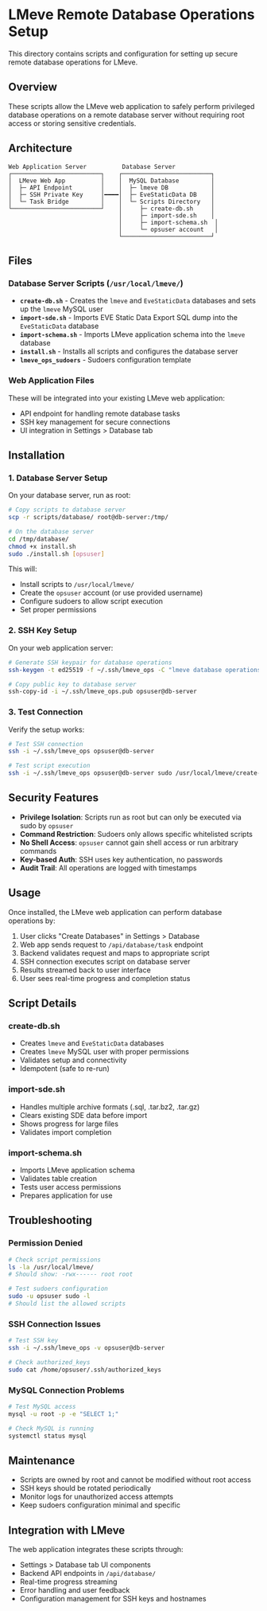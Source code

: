# LMeve Remote Database Operations Setup

This directory contains scripts and configuration for setting up secure remote database operations for LMeve.

## Overview

These scripts allow the LMeve web application to safely perform privileged database operations on a remote database server without requiring root access or storing sensitive credentials.

## Architecture

```
Web Application Server          Database Server
┌─────────────────────────┐    ┌─────────────────────────┐
│  LMeve Web App          │    │  MySQL Database         │
│  ├─ API Endpoint        │    │  ├─ lmeve DB            │
│  ├─ SSH Private Key     │━━━━│  ├─ EveStaticData DB    │
│  └─ Task Bridge         │    │  └─ Scripts Directory   │
└─────────────────────────┘    │     ├─ create-db.sh     │
                               │     ├─ import-sde.sh    │
                               │     ├─ import-schema.sh  │
                               │     └─ opsuser account   │
                               └─────────────────────────┘
```

## Files

### Database Server Scripts (`/usr/local/lmeve/`)

- **`create-db.sh`** - Creates the `lmeve` and `EveStaticData` databases and sets up the `lmeve` MySQL user
- **`import-sde.sh`** - Imports EVE Static Data Export SQL dump into the `EveStaticData` database
- **`import-schema.sh`** - Imports LMeve application schema into the `lmeve` database
- **`install.sh`** - Installs all scripts and configures the database server
- **`lmeve_ops_sudoers`** - Sudoers configuration template

### Web Application Files

These will be integrated into your existing LMeve web application:

- API endpoint for handling remote database tasks
- SSH key management for secure connections
- UI integration in Settings > Database tab

## Installation

### 1. Database Server Setup

On your database server, run as root:

```bash
# Copy scripts to database server
scp -r scripts/database/ root@db-server:/tmp/

# On the database server
cd /tmp/database/
chmod +x install.sh
sudo ./install.sh [opsuser]
```

This will:
- Install scripts to `/usr/local/lmeve/`
- Create the `opsuser` account (or use provided username)
- Configure sudoers to allow script execution
- Set proper permissions

### 2. SSH Key Setup

On your web application server:

```bash
# Generate SSH keypair for database operations
ssh-keygen -t ed25519 -f ~/.ssh/lmeve_ops -C "lmeve database operations"

# Copy public key to database server
ssh-copy-id -i ~/.ssh/lmeve_ops.pub opsuser@db-server
```

### 3. Test Connection

Verify the setup works:

```bash
# Test SSH connection
ssh -i ~/.ssh/lmeve_ops opsuser@db-server

# Test script execution
ssh -i ~/.ssh/lmeve_ops opsuser@db-server sudo /usr/local/lmeve/create-db.sh
```

## Security Features

- **Privilege Isolation**: Scripts run as root but can only be executed via sudo by `opsuser`
- **Command Restriction**: Sudoers only allows specific whitelisted scripts
- **No Shell Access**: `opsuser` cannot gain shell access or run arbitrary commands
- **Key-based Auth**: SSH uses key authentication, no passwords
- **Audit Trail**: All operations are logged with timestamps

## Usage

Once installed, the LMeve web application can perform database operations by:

1. User clicks "Create Databases" in Settings > Database
2. Web app sends request to `/api/database/task` endpoint
3. Backend validates request and maps to appropriate script
4. SSH connection executes script on database server
5. Results streamed back to user interface
6. User sees real-time progress and completion status

## Script Details

### create-db.sh
- Creates `lmeve` and `EveStaticData` databases
- Creates `lmeve` MySQL user with proper permissions
- Validates setup and connectivity
- Idempotent (safe to re-run)

### import-sde.sh
- Handles multiple archive formats (.sql, .tar.bz2, .tar.gz)
- Clears existing SDE data before import
- Shows progress for large files
- Validates import completion

### import-schema.sh
- Imports LMeve application schema
- Validates table creation
- Tests user access permissions
- Prepares application for use

## Troubleshooting

### Permission Denied
```bash
# Check script permissions
ls -la /usr/local/lmeve/
# Should show: -rwx------ root root

# Test sudoers configuration
sudo -u opsuser sudo -l
# Should list the allowed scripts
```

### SSH Connection Issues
```bash
# Test SSH key
ssh -i ~/.ssh/lmeve_ops -v opsuser@db-server

# Check authorized_keys
sudo cat /home/opsuser/.ssh/authorized_keys
```

### MySQL Connection Problems
```bash
# Test MySQL access
mysql -u root -p -e "SELECT 1;"

# Check MySQL is running
systemctl status mysql
```

## Maintenance

- Scripts are owned by root and cannot be modified without root access
- SSH keys should be rotated periodically
- Monitor logs for unauthorized access attempts
- Keep sudoers configuration minimal and specific

## Integration with LMeve

The web application integrates these scripts through:
- Settings > Database tab UI components
- Backend API endpoints in `/api/database/`
- Real-time progress streaming
- Error handling and user feedback
- Configuration management for SSH keys and hostnames